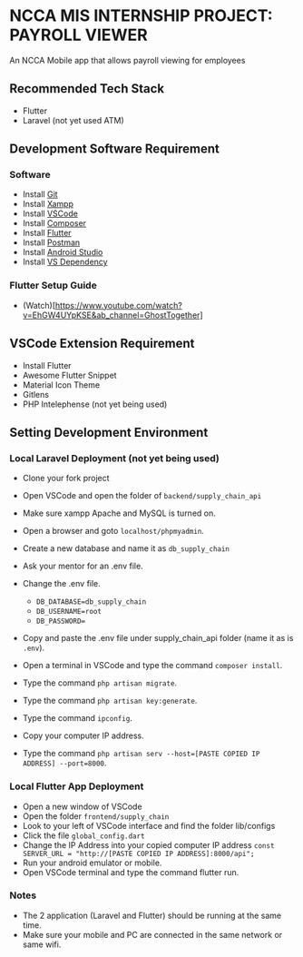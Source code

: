 # NCCA MIS INTERNSHIP PROJECT: PAYROLL VIEWER

An NCCA Mobile app that allows payroll viewing for employees

## Recommended Tech Stack

- Flutter
- Laravel (not yet used ATM)

## Development Software Requirement

### Software

- Install [Git](https://git-scm.com/downloads)
- Install [Xampp](https://www.apachefriends.org/download.html) 
- Install [VSCode](https://code.visualstudio.com/)
- Install [Composer](https://getcomposer.org/download/)
- Install [Flutter](https://docs.flutter.dev/get-started/install)
- Install [Postman](https://www.postman.com/downloads/)
- Install [Android Studio](https://developer.android.com/studio)
- Install [VS Dependency](https://visualstudio.microsoft.com/downloads/#build-tools-for-visual-studio-2022)

### Flutter Setup Guide

- (Watch)[https://www.youtube.com/watch?v=EhGW4UYpKSE&ab_channel=GhostTogether]

## VSCode Extension Requirement

- Install Flutter
- Awesome Flutter Snippet
- Material Icon Theme
- Gitlens
- PHP Intelephense (not yet being used)

## Setting Development Environment

### Local Laravel Deployment (not yet being used)

- Clone your fork project
- Open VSCode and open the folder of `backend/supply_chain_api`
- Make sure xampp Apache and MySQL is turned on.
- Open a browser and goto `localhost/phpmyadmin`.
- Create a new database and name it as `db_supply_chain`
- Ask your mentor for an .env file.
- Change the .env file.

  - `DB_DATABASE=db_supply_chain`
  - `DB_USERNAME=root`
  - `DB_PASSWORD=`

- Copy and paste the .env file under supply_chain_api folder (name it as is `.env`).
- Open a terminal in VSCode and type the command `composer install`.
- Type the command `php artisan migrate`.
- Type the command `php artisan key:generate`.
- Type the command `ipconfig`.
- Copy your computer IP address.
- Type the command `php artisan serv --host=[PASTE COPIED IP ADDRESS] --port=8000`.

### Local Flutter App Deployment

- Open a new window of VSCode
- Open the folder `frontend/supply_chain`
- Look to your left of VSCode interface and find the folder lib/configs
- Click the file `global_config.dart`
- Change the IP Address into your copied computer IP address `const SERVER_URL = "http://[PASTE COPIED IP ADDRESS]:8000/api";`
- Run your android emulator or mobile.
- Open VSCode terminal and type the command flutter run.

### Notes

- The 2 application (Laravel and Flutter) should be running at the same time.
- Make sure your mobile and PC are connected in the same network or same wifi.
